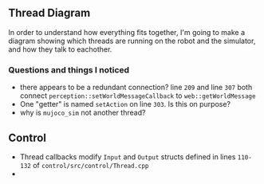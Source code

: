 ## Thread Diagram
In order to understand how everything fits together, I'm going to make a diagram showing which threads are running on the robot and the simulator, and how they talk to eachother.

### Questions and things I noticed
 * there appears to be a redundant connection? line `209` and line `307` both connect `perception::setWorldMessageCallback` to `web::getWorldMessage`
 * One "getter" is named `setAction` on line `303`. Is this on purpose?
 * why is `mujoco_sim` not another thread?

## Control

 * Thread callbacks modify `Input` and `Output` structs defined in lines `110-132` of `control/src/control/Thread.cpp`
 * 